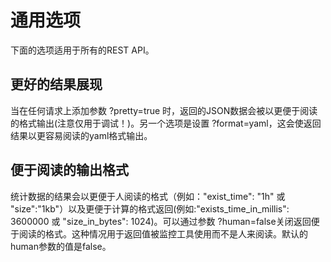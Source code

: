 # 通用选项

下面的选项适用于所有的REST API。

## 更好的结果展现

当在任何请求上添加参数 ?pretty=true 时，返回的JSON数据会被以更便于阅读的格式输出(注意仅用于调试！)。另一个选项是设置 ?format=yaml，这会使返回结果以更容易阅读的yaml格式输出。

## 便于阅读的输出格式

统计数据的结果会以更便于人阅读的格式（例如："exist_time": "1h" 或 "size":"1kb"）以及更便于计算的格式返回(例如:"exists_time_in_millis": 3600000 或 "size_in_bytes": 1024)。可以通过参数 ?human=false关闭返回便于阅读的格式。这种情况用于返回值被监控工具使用而不是人来阅读。默认的human参数的值是false。

